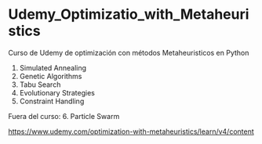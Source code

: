 # Udemy_Optimizatio_with_Metaheuristics
Curso de Udemy de optimización con métodos Metaheuristicos en Python

1. Simulated Annealing
2. Genetic Algorithms
3. Tabu Search
4. Evolutionary Strategies
5. Constraint Handling

Fuera del curso:
6. Particle Swarm

https://www.udemy.com/optimization-with-metaheuristics/learn/v4/content
